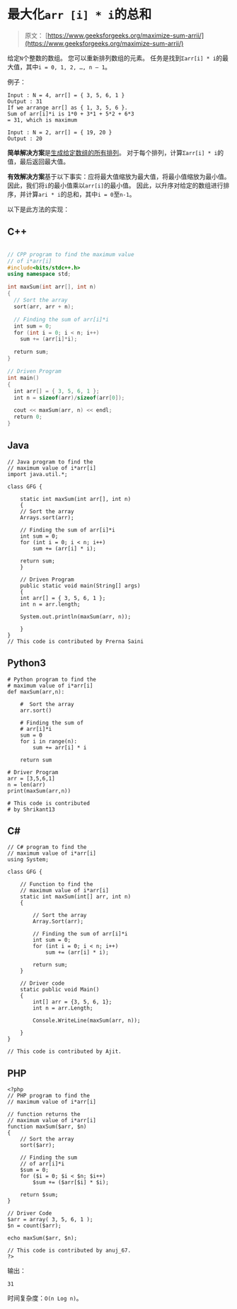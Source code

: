 # 最大化`arr [i] * i`的总和

> 原文： [https://www.geeksforgeeks.org/maximize-sum-arrii/](https://www.geeksforgeeks.org/maximize-sum-arrii/)

给定`N`个整数的数组。 您可以重新排列数组的元素。 任务是找到`Σarr[i] * i`的最大值，其中`i = 0, 1, 2, …, n – 1`。

例子：

```
Input : N = 4, arr[] = { 3, 5, 6, 1 }
Output : 31
If we arrange arr[] as { 1, 3, 5, 6 }. 
Sum of arr[i]*i is 1*0 + 3*1 + 5*2 + 6*3 
= 31, which is maximum

Input : N = 2, arr[] = { 19, 20 }
Output : 20

```



**简单解决方案**是[生成给定数组的所有排列](https://www.geeksforgeeks.org/write-a-c-program-to-print-all-permutations-of-a-given-string/)。 对于每个排列，计算`Σarr[i] * i`的值，最后返回最大值。

**有效解决方案**基于以下事实：应将最大值缩放为最大值，将最小值缩放为最小值。 因此，我们将`i`的最小值乘以`arr[i]`的最小值。 因此，以升序对给定的数组进行排序，并计算`ari * i`的总和，其中`i = 0`至`n-1`。

以下是此方法的实现：

## C++ 

```cpp

// CPP program to find the maximum value 
// of i*arr[i] 
#include<bits/stdc++.h> 
using namespace std; 

int maxSum(int arr[], int n) 
{   
  // Sort the array 
  sort(arr, arr + n); 

  // Finding the sum of arr[i]*i 
  int sum = 0; 
  for (int i = 0; i < n; i++) 
    sum += (arr[i]*i); 

  return sum; 
} 

// Driven Program 
int main() 
{ 
  int arr[] = { 3, 5, 6, 1 }; 
  int n = sizeof(arr)/sizeof(arr[0]); 

  cout << maxSum(arr, n) << endl; 
  return 0; 
}  

```

## Java

```
// Java program to find the 
// maximum value of i*arr[i] 
import java.util.*; 
  
class GFG { 
  
    static int maxSum(int arr[], int n) 
    {     
    // Sort the array 
    Arrays.sort(arr); 
  
    // Finding the sum of arr[i]*i 
    int sum = 0; 
    for (int i = 0; i < n; i++) 
        sum += (arr[i] * i); 
  
    return sum; 
    } 
  
    // Driven Program 
    public static void main(String[] args) 
    { 
    int arr[] = { 3, 5, 6, 1 }; 
    int n = arr.length; 
  
    System.out.println(maxSum(arr, n)); 
  
    } 
} 
// This code is contributed by Prerna Saini
```

## Python3

```
# Python program to find the 
# maximum value of i*arr[i] 
def maxSum(arr,n): 
  
    #  Sort the array 
    arr.sort() 
  
    # Finding the sum of  
    # arr[i]*i 
    sum = 0
    for i in range(n): 
        sum += arr[i] * i 
          
    return sum
  
# Driver Program 
arr = [3,5,6,1] 
n = len(arr) 
print(maxSum(arr,n)) 
  
# This code is contributed 
# by Shrikant13
```

## C#

```
// C# program to find the 
// maximum value of i*arr[i] 
using System; 
  
class GFG { 
      
    // Function to find the 
    // maximum value of i*arr[i] 
    static int maxSum(int[] arr, int n) 
    {  
          
        // Sort the array 
        Array.Sort(arr); 
      
        // Finding the sum of arr[i]*i 
        int sum = 0; 
        for (int i = 0; i < n; i++) 
            sum += (arr[i] * i); 
      
        return sum; 
    } 
  
    // Driver code 
    static public void Main() 
    { 
        int[] arr = {3, 5, 6, 1}; 
        int n = arr.Length; 
      
        Console.WriteLine(maxSum(arr, n)); 
  
    } 
} 
  
// This code is contributed by Ajit.
```

## PHP

```
<?php 
// PHP program to find the  
// maximum value of i*arr[i] 
  
// function returns the  
// maximum value of i*arr[i] 
function maxSum($arr, $n) 
{  
    // Sort the array 
    sort($arr); 
      
    // Finding the sum  
    // of arr[i]*i 
    $sum = 0; 
    for ($i = 0; $i < $n; $i++) 
        $sum += ($arr[$i] * $i); 
      
    return $sum; 
} 
  
// Driver Code 
$arr = array( 3, 5, 6, 1 ); 
$n = count($arr); 
  
echo maxSum($arr, $n); 
  
// This code is contributed by anuj_67. 
?>
```

输出：

```
31
```

时间复杂度：`O(n Log n)`。

